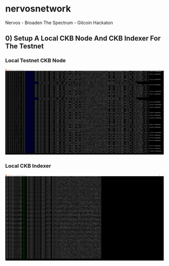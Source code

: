 # nervosnetwork
Nervos - Broaden The Spectrum - Gitcoin Hackaton

## 0) Setup A Local CKB Node And CKB Indexer For The Testnet

### Local Testnet CKB Node
![Local Testnet CKB Node](task_00_01.png?raw=true "Local Testnet CKB Node")

### Local CKB Indexer
![Local CKB Indexer](task_00_02.png?raw=true "Local CKB Indexer")
